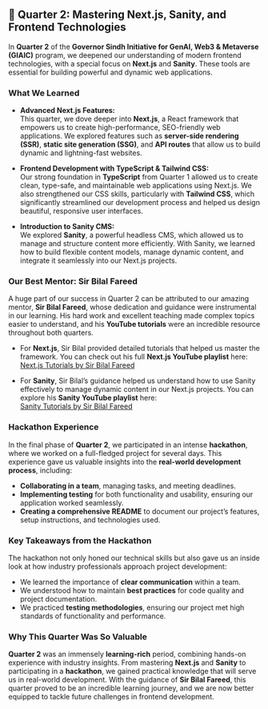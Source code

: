 ## 🚀 Quarter 2: Mastering Next.js, Sanity, and Frontend Technologies

In **Quarter 2** of the **Governor Sindh Initiative for GenAI, Web3 & Metaverse (GIAIC)** program, we deepened our understanding of modern frontend technologies, with a special focus on **Next.js** and **Sanity**. These tools are essential for building powerful and dynamic web applications.

### What We Learned

- **Advanced Next.js Features:**  
  This quarter, we dove deeper into **Next.js**, a React framework that empowers us to create high-performance, SEO-friendly web applications. We explored features such as **server-side rendering (SSR)**, **static site generation (SSG)**, and **API routes** that allow us to build dynamic and lightning-fast websites.

- **Frontend Development with TypeScript & Tailwind CSS:**  
  Our strong foundation in **TypeScript** from Quarter 1 allowed us to create clean, type-safe, and maintainable web applications using Next.js. We also strengthened our CSS skills, particularly with **Tailwind CSS**, which significantly streamlined our development process and helped us design beautiful, responsive user interfaces.

- **Introduction to Sanity CMS:**  
  We explored **Sanity**, a powerful headless CMS, which allowed us to manage and structure content more efficiently. With Sanity, we learned how to build flexible content models, manage dynamic content, and integrate it seamlessly into our Next.js projects.

### Our Best Mentor: Sir Bilal Fareed

A huge part of our success in Quarter 2 can be attributed to our amazing mentor, **Sir Bilal Fareed**, whose dedication and guidance were instrumental in our learning. His hard work and excellent teaching made complex topics easier to understand, and his **YouTube tutorials** were an incredible resource throughout both quarters.

- For **Next.js**, Sir Bilal provided detailed tutorials that helped us master the framework. You can check out his full **Next.js YouTube playlist** here:  
  [Next.js Tutorials by Sir Bilal Fareed](https://youtube.com/playlist?list=PLplW4d4HPsEJEqwyRFM5c8JWBRGt_QJHZ&si=Pu1JAlLjX6mr83qI)

- For **Sanity**, Sir Bilal’s guidance helped us understand how to use Sanity effectively to manage dynamic content in our Next.js projects. You can explore his **Sanity YouTube playlist** here:  
  [Sanity Tutorials by Sir Bilal Fareed](https://youtube.com/playlist?list=PLplW4d4HPsEINGvaTH66KnqbGC2e2cpcc&si=14lTyrS70s5ZDFEE)

### Hackathon Experience

In the final phase of **Quarter 2**, we participated in an intense **hackathon**, where we worked on a full-fledged project for several days. This experience gave us valuable insights into the **real-world development process**, including:
  - **Collaborating in a team**, managing tasks, and meeting deadlines.
  - **Implementing testing** for both functionality and usability, ensuring our application worked seamlessly.
  - **Creating a comprehensive README** to document our project’s features, setup instructions, and technologies used.

### Key Takeaways from the Hackathon

The hackathon not only honed our technical skills but also gave us an inside look at how industry professionals approach project development:
  - We learned the importance of **clear communication** within a team.
  - We understood how to maintain **best practices** for code quality and project documentation.
  - We practiced **testing methodologies**, ensuring our project met high standards of functionality and performance.

### Why This Quarter Was So Valuable

**Quarter 2** was an immensely **learning-rich** period, combining hands-on experience with industry insights. From mastering **Next.js** and **Sanity** to participating in a **hackathon**, we gained practical knowledge that will serve us in real-world development. With the guidance of **Sir Bilal Fareed**, this quarter proved to be an incredible learning journey, and we are now better equipped to tackle future challenges in frontend development.
